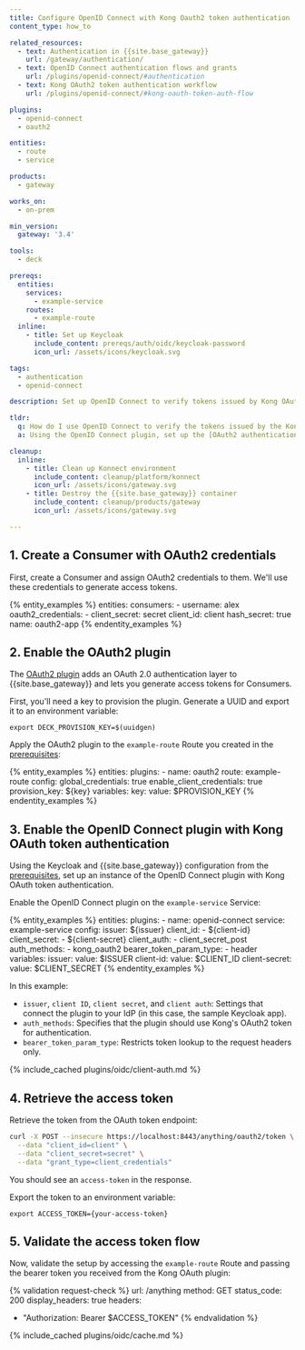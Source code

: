 ```yaml
---
title: Configure OpenID Connect with Kong Oauth2 token authentication
content_type: how_to

related_resources:
  - text: Authentication in {{site.base_gateway}}
    url: /gateway/authentication/
  - text: OpenID Connect authentication flows and grants
    url: /plugins/openid-connect/#authentication
  - text: Kong OAuth2 token authentication workflow
    url: /plugins/openid-connect/#kong-oauth-token-auth-flow

plugins:
  - openid-connect
  - oauth2

entities:
  - route
  - service

products:
  - gateway

works_on:
  - on-prem

min_version:
  gateway: '3.4'

tools:
  - deck

prereqs:
  entities:
    services:
      - example-service
    routes:
      - example-route
  inline:
    - title: Set up Keycloak
      include_content: prereqs/auth/oidc/keycloak-password
      icon_url: /assets/icons/keycloak.svg

tags:
  - authentication
  - openid-connect

description: Set up OpenID Connect to verify tokens issued by Kong OAuth 2.0 plugin against an IdP.

tldr:
  q: How do I use OpenID Connect to verify the tokens issued by the Kong OAauth2 plugin?
  a: Using the OpenID Connect plugin, set up the [OAuth2 authentication workflow](/plugins/openid-connect/#introspection-authentication-workflow) with the OAuth2 plugin to retrieve and verify tokens from {{site.base_gateway}}, then use them with an IdP.

cleanup:
  inline:
    - title: Clean up Konnect environment
      include_content: cleanup/platform/konnect
      icon_url: /assets/icons/gateway.svg
    - title: Destroy the {{site.base_gateway}} container
      include_content: cleanup/products/gateway
      icon_url: /assets/icons/gateway.svg

---
```


## 1. Create a Consumer with OAuth2 credentials

First, create a Consumer and assign OAuth2 credentials to them. 
We'll use these credentials to generate access tokens.

{% entity_examples %}
entities:
  consumers:
    - username: alex
      oauth2_credentials:
        - client_secret: secret
          client_id: client
          hash_secret: true
          name: oauth2-app
{% endentity_examples %}

## 2. Enable the OAuth2 plugin

The [OAuth2 plugin](/plugins/oauth2/) adds an OAuth 2.0 authentication layer to {{site.base_gateway}} and lets you generate access tokens for Consumers.

First, you'll need a key to provision the plugin. Generate a UUID and export it to an environment variable:

```
export DECK_PROVISION_KEY=$(uuidgen)
```

Apply the OAuth2 plugin to the `example-route` Route you created in the [prerequisites](#prerequisites):

{% entity_examples %}
entities:
  plugins:
    - name: oauth2
      route: example-route
      config:
        global_credentials: true
        enable_client_credentials: true
        provision_key: ${key}
variables:
  key:
    value: $PROVISION_KEY
{% endentity_examples %}

## 3. Enable the OpenID Connect plugin with Kong OAuth token authentication

Using the Keycloak and {{site.base_gateway}} configuration from the [prerequisites](#prerequisites), 
set up an instance of the OpenID Connect plugin with Kong OAuth token authentication.

Enable the OpenID Connect plugin on the `example-service` Service:

{% entity_examples %}
entities:
  plugins:
    - name: openid-connect
      service: example-service
      config:
        issuer: ${issuer}
        client_id:
        - ${client-id}
        client_secret:
        - ${client-secret}
        client_auth:
        - client_secret_post
        auth_methods:
        - kong_oauth2
        bearer_token_param_type:
        - header
variables:
  issuer:
    value: $ISSUER
  client-id:
    value: $CLIENT_ID
  client-secret:
    value: $CLIENT_SECRET
{% endentity_examples %}

In this example:
* `issuer`, `client ID`, `client secret`, and `client auth`: Settings that connect the plugin to your IdP (in this case, the sample Keycloak app).
* `auth_methods`: Specifies that the plugin should use Kong's OAuth2 token for authentication.
* `bearer_token_param_type`: Restricts token lookup to the request headers only.

{% include_cached plugins/oidc/client-auth.md %}

## 4. Retrieve the access token

Retrieve the token from the OAuth token endpoint:

```sh
curl -X POST --insecure https://localhost:8443/anything/oauth2/token \
  --data "client_id=client" \
  --data "client_secret=secret" \
  --data "grant_type=client_credentials"
```

You should see an `access-token` in the response.

Export the token to an environment variable:

```
export ACCESS_TOKEN={your-access-token}
```

## 5. Validate the access token flow

Now, validate the setup by accessing the `example-route` Route and passing the bearer token you received from the Kong OAuth plugin:

{% validation request-check %}
url: /anything
method: GET
status_code: 200
display_headers: true
headers:
  - "Authorization: Bearer $ACCESS_TOKEN"
{% endvalidation %}

{% include_cached plugins/oidc/cache.md %}